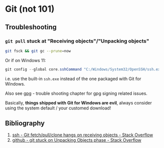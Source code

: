 # Git (not 101)

## Troubleshooting

### `git pull` stuck at "Receiving objects"/"Unpacking objects"

```bash
git fsck && git gc --prune=now
```

Or if on Windows 11:

```powershell
git config --global core.sshCommand "C:/Windows/System32/OpenSSH/ssh.exe"
```

i.e. use the built-in `ssh.exe` instead of the one packaged with Git for Windows.

Also see [gpg](gpg.md#trouble-shooting) - trouble shooting chapter for gpg signing related issues.

Basically, **things shipped with Git for Windows are evil**, always consider using the system default / your customed download!

## Bibliography

1. [ssh - Git fetch/pull/clone hangs on receiving objects - Stack Overflow](https://stackoverflow.com/questions/11941175/git-fetch-pull-clone-hangs-on-receiving-objects)
2. [github - git stuck on Unpacking Objects phase - Stack Overflow](https://stackoverflow.com/questions/7731785/git-stuck-on-unpacking-objects-phase)
